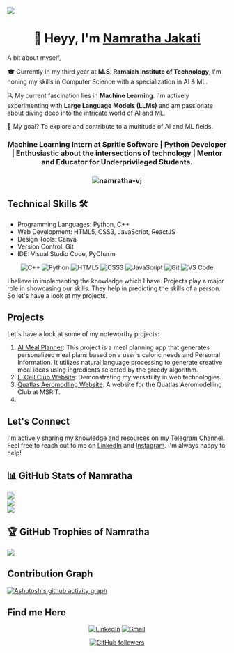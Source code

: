 ![](https://raw.githubusercontent.com/halfrost/halfrost/master/icons/header_.png)

<h1 align="center">👋 Heyy, I'm <a href="https://www.linkedin.com/in/namratha-vj" target="_blank"> Namratha Jakati </a> </h1>

A bit about myself,

🎓 Currently in my third year at **M.S. Ramaiah Institute of Technology**, I'm honing my skills in Computer Science with a specialization in AI & ML.

🔍 My current fascination lies in **Machine Learning**. I'm actively experimenting with **Large Language Models (LLMs)** and am passionate about diving deep into the intricate world of AI and ML.

🚀 My goal? To explore and contribute to a multitude of AI and ML fields.

<h3 align="center">Machine Learning Intern at Spritle Software | Python Developer | Enthusiastic about the intersections of technology | Mentor and Educator for Underprivileged Students.</h3>

<h3><p align="center"> <img src="https://komarev.com/ghpvc/?username=namratha-vj&label=Profile%20views&color=6805D3&style=flat" alt="namratha-vj" /> </p></h3>

## Technical Skills 🛠

- Programming Languages: Python, C++
- Web Development: HTML5, CSS3, JavaScript, ReactJS
- Design Tools: Canva
- Version Control: Git
- IDE: Visual Studio Code, PyCharm

<div align="center">
<img alt="C++" src="https://img.shields.io/badge/c++-%2300599C.svg?&style=for-the-badge&logo=c&logoColor=white" />
<img alt="Python" src="https://img.shields.io/badge/python-%2314354C.svg?style=for-the-badge&logo=python&logoColor=white"/>
<img alt="HTML5" src="https://img.shields.io/badge/html5-%23E34F26.svg?&style=for-the-badge&logo=html5&logoColor=white" />
<img alt="CSS3" src="https://img.shields.io/badge/css3-%231572B6.svg?&style=for-the-badge&logo=css3&logoColor=white" />
<img alt="JavaScript" src="https://img.shields.io/badge/javascript-%23323330.svg?&style=for-the-badge&logo=javascript&logoColor=%23F7DF1E" />
<img alt="Git" src="https://img.shields.io/badge/Git-F05032?style=for-the-badge&logo=git&logoColor=white" />
<img alt="VS Code" src="https://img.shields.io/badge/Visual_Studio_Code-0078D4?style=for-the-badge&logo=visual%20studio%20code&logoColor=white" />
</div>


I believe in implementing the knowledge which I have. Projects play a major role in showcasing our skills. They help in predicting the skills of a person. So let's have a look at my projects.

## Projects

Let's have a look at some of my noteworthy projects:

1. [AI Meal Planner](https://ai-meal-planner.streamlit.app): This project is a meal planning app that generates personalized meal plans based on a user's caloric needs and Personal Information. It utilizes natural language processing to generate creative meal ideas using ingredients selected by the greedy algorithm.
2. [E-Cell Club Website](https://ecellramaiah.in): Demonstrating my versatility in web technologies.
3. [Quatlas Aeromodling Website](https://quatlas.vercel.app): A website for the Quatlas Aeromodelling Club at MSRIT.
4.  

## Let's Connect

I'm actively sharing my knowledge and resources on my [Telegram Channel](https://telegram.me/ComputerScienceStudentsClub). Feel free to reach out to me on [LinkedIn](https://www.linkedin.com/in/shravanrevanna) and [Instagram](https://www.instagram.com/shravanrevanna). I'm always happy to help!

## 📊 GitHub Stats of Namratha

![](https://github-readme-stats.vercel.app/api?username=namratha-vj&theme=dracula&hide_border=true&include_all_commits=false&count_private=false)<br/>
![](https://github-readme-streak-stats.herokuapp.com/?user=namratha-vj&theme=dracula&hide_border=true)<br/>
![](https://github-readme-stats.vercel.app/api/top-langs/?username=namratha-vj&theme=dracula&hide_border=true&include_all_commits=false&count_private=false&layout=compact)

## 🏆 GitHub Trophies of Namratha

![](https://github-profile-trophy.vercel.app/?username=namratha-vj&theme=radical&no-frame=false&no-bg=true&margin-w=4)


## Contribution Graph

[![Ashutosh's github activity graph](https://github-readme-activity-graph.vercel.app/graph?username=namratha-vj&bg_color=282a35&color=ffffff&line=ec7696&point=ffffff&area=true&hide_border=true)](https://github.com/ashutosh00710/github-readme-activity-graph)

## Find me Here

<div align="center">
<a  href="https://www.linkedin.com/in/namratha-vj" target="_blank"><img alt="LinkedIn" src="https://img.shields.io/badge/linkedin%20-%230077B5.svg?&style=for-the-badge&logo=linkedin&logoColor=white" /></a>
<a href="mailto:namratha.jakati@gmail.com"><img  alt="Gmail" src="https://img.shields.io/badge/Gmail-D14836?style=for-the-badge&logo=gmail&logoColor=white" />

<br>

[![GitHub followers](https://img.shields.io/github/followers/namratha-vj.svg?style=social&label=Follow)](https://github.com/namratha-vj?tab=followers)
